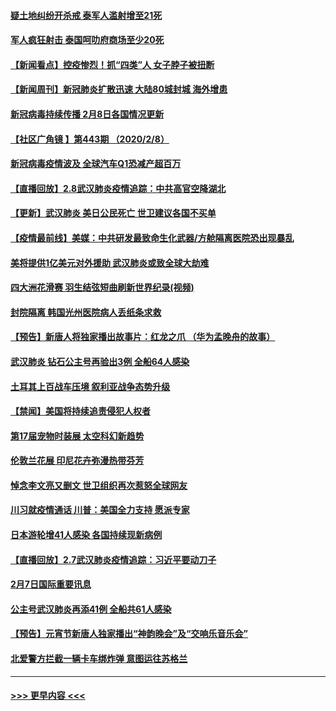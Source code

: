 #### [疑土地纠纷开杀戒 泰军人滥射增至21死](../pages/prog202/a102772913.md?t=02091033) 
#### [军人疯狂射击 泰国呵叻府商场至少20死](../pages/prog202/a102772833.md?t=02091033) 
#### [【新闻看点】控疫惨烈！抓“四类”人 女子脖子被扭断](../pages/prog202/a102772896.md?t=02091033) 
#### [【新闻周刊】新冠肺炎扩散迅速 大陆80城封城 海外增患](../pages/prog202/a102772852.md?t=02091033) 
#### [新冠病毒持续传播 2月8日各国情况更新](../pages/prog202/a102772826.md?t=02091033) 
#### [【社区广角镜  】第443期  （2020/2/8）](../pages/prog202/a102772736.md?t=02091033) 
#### [新冠病毒疫情波及 全球汽车Q1恐减产超百万](../pages/prog202/a102772695.md?t=02091033) 
#### [【直播回放】2.8武汉肺炎疫情追踪：中共高官空降湖北](../pages/prog202/a102772618.md?t=02091033) 
#### [【更新】武汉肺炎 美日公民死亡 世卫建议各国不买单](../pages/prog202/a102770740.md?t=02091033) 
#### [【疫情最前线】美媒：中共研发最致命生化武器/方舱隔离医院恐出现暴乱](../pages/prog202/a102772439.md?t=02091033) 
#### [美将提供1亿美元对外援助 武汉肺炎或致全球大劫难](../pages/prog202/a102772361.md?t=02091033) 
#### [四大洲花滑赛 羽生结弦短曲刷新世界纪录(视频)](../pages/prog202/a102772341.md?t=02091033) 
#### [封院隔离 韩国光州医院病人丢纸条求救](../pages/prog202/a102772282.md?t=02091033) 
#### [【预告】新唐人将独家播出故事片：红龙之爪 （华为孟晚舟的故事）](../pages/prog202/a102767728.md?t=02091033) 
#### [武汉肺炎 钻石公主号再验出3例 全船64人感染](../pages/prog202/a102771726.md?t=02091033) 
#### [土耳其上百战车压境 叙利亚战争态势升级](../pages/prog202/a102772132.md?t=02091033) 
#### [【禁闻】美国将持续追责侵犯人权者](../pages/prog202/a102772042.md?t=02091033) 
#### [第17届宠物时装展 太空科幻新趋势](../pages/prog202/a102772033.md?t=02091033) 
#### [伦敦兰花展 印尼花卉弥漫热带芬芳](../pages/prog202/a102772026.md?t=02091033) 
#### [悼念李文亮又删文 世卫组织再次惹怒全球网友](../pages/prog202/a102771968.md?t=02091033) 
#### [川习就疫情通话 川普：美国全力支持 愿派专家](../pages/prog202/a102771930.md?t=02091033) 
#### [日本游轮增41人感染 各国持续现新病例](../pages/prog202/a102771912.md?t=02091033) 
#### [【直播回放】2.7武汉肺炎疫情追踪：习近平要动刀子](../pages/prog202/a102771649.md?t=02091033) 
#### [2月7日国际重要讯息](../pages/prog202/a102771747.md?t=02091033) 
#### [公主号武汉肺炎再添41例 全船共61人感染](../pages/prog202/a102771703.md?t=02091033) 
#### [【预告】元宵节新唐人独家播出“神韵晚会”及“交响乐音乐会”](../pages/prog202/a102767674.md?t=02091033) 
#### [北爱警方拦截一辆卡车绑炸弹 意图运往苏格兰](../pages/prog202/a102771609.md?t=02091033) 

----
#### [ >>> 更早内容 <<< ](../indexes/prog202-earlier.md)
